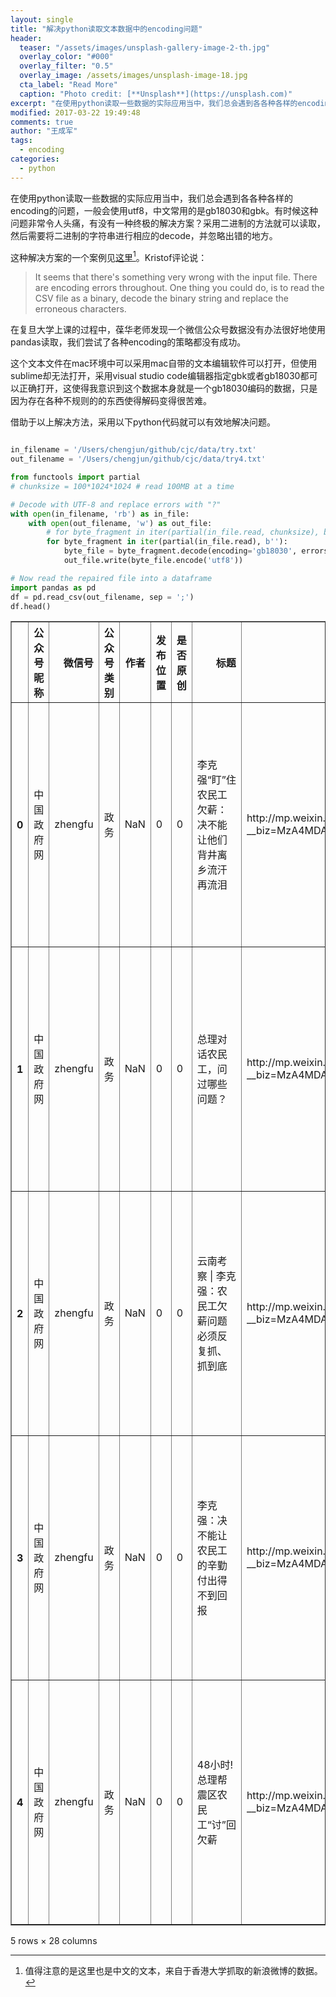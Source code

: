```yaml
---
layout: single
title: "解决python读取文本数据中的encoding问题"
header:
  teaser: "/assets/images/unsplash-gallery-image-2-th.jpg"
  overlay_color: "#000"
  overlay_filter: "0.5"
  overlay_image: /assets/images/unsplash-image-18.jpg
  cta_label: "Read More"
  caption: "Photo credit: [**Unsplash**](https://unsplash.com)"
excerpt: "在使用python读取一些数据的实际应用当中，我们总会遇到各各种各样的encoding的问题，一般会使用utf8，中文常用的是gb18030和gbk。有时候这种问题非常令人头痛，有没有一种终极的解决方案？采用二进制的方法就可以读取，然后需要将二进制的字符串进行相应的decode，并忽略出错的地方。"
modified: 2017-03-22 19:49:48
comments: true
author: "王成军"
tags:
  - encoding
categories:
  - python
---
```


在使用python读取一些数据的实际应用当中，我们总会遇到各各种各样的encoding的问题，一般会使用utf8，中文常用的是gb18030和gbk。有时候这种问题非常令人头痛，有没有一种终极的解决方案？采用二进制的方法就可以读取，然后需要将二进制的字符串进行相应的decode，并忽略出错的地方。

这种解决方案的一个案例见[这里](http://stackoverflow.com/questions/38728366/pandas-cannot-load-data-csv-encoding-mystery)[^weiboscope]。Kristof评论说：

[^weiboscope]: 值得注意的是这里也是中文的文本，来自于香港大学抓取的新浪微博的数据。

> It seems that there's something very wrong with the input file. There are encoding errors throughout. One thing you could do, is to read the CSV file as a binary, decode the binary string and replace the erroneous characters.

在复旦大学上课的过程中，葆华老师发现一个微信公众号数据没有办法很好地使用pandas读取，我们尝试了各种encoding的策略都没有成功。

这个文本文件在mac环境中可以采用mac自带的文本编辑软件可以打开，但使用sublime却无法打开，采用visual studio code编辑器指定gbk或者gb18030都可以正确打开，这使得我意识到这个数据本身就是一个gb18030编码的数据，只是因为存在各种不规则的的东西使得解码变得很苦难。

借助于以上解决方法，采用以下python代码就可以有效地解决问题。

```python

in_filename = '/Users/chengjun/github/cjc/data/try.txt'
out_filename = '/Users/chengjun/github/cjc/data/try4.txt'

from functools import partial
# chunksize = 100*1024*1024 # read 100MB at a time

# Decode with UTF-8 and replace errors with "?"
with open(in_filename, 'rb') as in_file:
    with open(out_filename, 'w') as out_file:
        # for byte_fragment in iter(partial(in_file.read, chunksize), b''):
        for byte_fragment in iter(partial(in_file.read), b''):
            byte_file = byte_fragment.decode(encoding='gb18030', errors='replace')
            out_file.write(byte_file.encode('utf8'))

# Now read the repaired file into a dataframe
import pandas as pd
df = pd.read_csv(out_filename, sep = ';')
df.head()
```




<div>
<table border="1" class="dataframe">
  <thead>
    <tr style="text-align: right;">
      <th></th>
      <th>公众号昵称</th>
      <th>微信号</th>
      <th>公众号类别</th>
      <th>作者</th>
      <th>发布位置</th>
      <th>是否原创</th>
      <th>标题</th>
      <th>文章链接</th>
      <th>摘要</th>
      <th>正文</th>
      <th>...</th>
      <th>更新时间</th>
      <th>Unnamed: 19</th>
      <th>Unnamed: 20</th>
      <th>Unnamed: 21</th>
      <th>Unnamed: 22</th>
      <th>Unnamed: 23</th>
      <th>Unnamed: 24</th>
      <th>Unnamed: 25</th>
      <th>Unnamed: 26</th>
      <th>Unnamed: 27</th>
    </tr>
  </thead>
  <tbody>
    <tr>
      <th>0</th>
      <td>中国政府网</td>
      <td>zhengfu</td>
      <td>政务</td>
      <td>NaN</td>
      <td>0</td>
      <td>0</td>
      <td>李克强“盯”住农民工欠薪：决不能让他们背井离乡流汗再流泪</td>
      <td>http://mp.weixin.qq.com/s?__biz=MzA4MDA0MzcwMA...</td>
      <td>“农民工在外打工非常不易，决不能让他们背井离乡流汗再流泪！”李克强斩钉截铁地说。</td>
      <td>丨来源：新京报新媒体鲁甸地震受灾群众甘永荣的一句话，让李克强总理的表情立刻凝重起来。“你打工...</td>
      <td>...</td>
      <td>2017-01-27 11:32:16</td>
      <td>NaN</td>
      <td>NaN</td>
      <td>NaN</td>
      <td>NaN</td>
      <td>NaN</td>
      <td>NaN</td>
      <td>NaN</td>
      <td>NaN</td>
      <td>NaN</td>
    </tr>
    <tr>
      <th>1</th>
      <td>中国政府网</td>
      <td>zhengfu</td>
      <td>政务</td>
      <td>NaN</td>
      <td>0</td>
      <td>0</td>
      <td>总理对话农民工，问过哪些问题？</td>
      <td>http://mp.weixin.qq.com/s?__biz=MzA4MDA0MzcwMA...</td>
      <td>总理考察活动时和农民工聊过什么话题？说过哪些话？中国政府网为你一一梳理。</td>
      <td>总理考察活动时和农民工聊过什么话题？说过哪些话？中国政府网为你一一梳理。 总理和农民工聊过这...</td>
      <td>...</td>
      <td>2017-02-02 11:32:48</td>
      <td>NaN</td>
      <td>NaN</td>
      <td>NaN</td>
      <td>NaN</td>
      <td>NaN</td>
      <td>NaN</td>
      <td>NaN</td>
      <td>NaN</td>
      <td>NaN</td>
    </tr>
    <tr>
      <th>2</th>
      <td>中国政府网</td>
      <td>zhengfu</td>
      <td>政务</td>
      <td>NaN</td>
      <td>0</td>
      <td>0</td>
      <td>云南考察 | 李克强：农民工欠薪问题必须反复抓、抓到底</td>
      <td>http://mp.weixin.qq.com/s?__biz=MzA4MDA0MzcwMA...</td>
      <td>李克强23日考察灾后重建的云南鲁甸，再三问询围拢人群，有没有没领到工资的农民工？现场陆续有人...</td>
      <td>李克强春节前重回鲁甸李克强23日重回云南鲁甸考察灾后重建。看到这里焕然一新的面貌，总理说，你...</td>
      <td>...</td>
      <td>2017-01-26 13:16:40</td>
      <td>NaN</td>
      <td>NaN</td>
      <td>NaN</td>
      <td>NaN</td>
      <td>NaN</td>
      <td>NaN</td>
      <td>NaN</td>
      <td>NaN</td>
      <td>NaN</td>
    </tr>
    <tr>
      <th>3</th>
      <td>中国政府网</td>
      <td>zhengfu</td>
      <td>政务</td>
      <td>NaN</td>
      <td>0</td>
      <td>0</td>
      <td>李克强：决不能让农民工的辛勤付出得不到回报</td>
      <td>http://mp.weixin.qq.com/s?__biz=MzA4MDA0MzcwMA...</td>
      <td>李克强：决不能让农民工的辛勤付出得不到回报</td>
      <td>2月3日，春节后的首个工作日，国务院召开常务会议，其中议题之一便是部署建立解决农民工工资拖欠...</td>
      <td>...</td>
      <td>2017-02-07 11:38:30</td>
      <td>NaN</td>
      <td>NaN</td>
      <td>NaN</td>
      <td>NaN</td>
      <td>NaN</td>
      <td>NaN</td>
      <td>NaN</td>
      <td>NaN</td>
      <td>NaN</td>
    </tr>
    <tr>
      <th>4</th>
      <td>中国政府网</td>
      <td>zhengfu</td>
      <td>政务</td>
      <td>NaN</td>
      <td>0</td>
      <td>0</td>
      <td>48小时!总理帮震区农民工“讨”回欠薪</td>
      <td>http://mp.weixin.qq.com/s?__biz=MzA4MDA0MzcwMA...</td>
      <td>48小时！总理帮震区农民工“讨”回欠薪</td>
      <td>丨来源：新京报新媒体1月25日早上8点半，甘永荣的银行卡里打进来5.8万元。这是李克强总理帮...</td>
      <td>...</td>
      <td>2017-01-29 11:57:45</td>
      <td>NaN</td>
      <td>NaN</td>
      <td>NaN</td>
      <td>NaN</td>
      <td>NaN</td>
      <td>NaN</td>
      <td>NaN</td>
      <td>NaN</td>
      <td>NaN</td>
    </tr>
  </tbody>
</table>
<p>5 rows × 28 columns</p>
</div>
